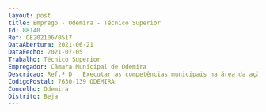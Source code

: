 ```yaml
--- 
layout: post
title: Emprego - Odemira - Técnico Superior
Id: 88140
Ref: OE202106/0517
DataAbertura: 2021-06-21
DataFecho: 2021-07-05
Trabalho: Técnico Superior
Empregador: Câmara Municipal de Odemira
Descricao: Ref.ª D   Executar as competências municipais na área da ação social  Identificar e diagnosticar necessidades e problemas de âmbito social  Elaborar propostas medidas de apoio social dirigidas aos munícipes ou entidades  Propor e colaborar na elaboração de candidaturas a Programas de cariz social  articular com os agentes e instituições sociais a execução de estratégias definidas superiormente (Planos Municipais) ao nível do apoio e incentivo a projetos de parceria que potenciem a função social  Colaborar com as diferentes Divisões do Município através da elaboração de informações socioeconómicas solicitadas pelas mesmas  Avaliar as situações sociais de indivíduos e famílias no âmbito de processos de realojamento e da habitação social  Receber e instruir os processos que derivam da execução de Regulamentos Municipais de apoio social aos munícipes carenciados  Propor a conceção alteração de Regulamentos Municipais  Representar a Autarquia em grupos de trabalho Redes e desenvolver processos de trabalho em parceria no âmbito da ação social  Proceder ao expediente e arquivo da correspondência que derivam do funcionamento das atividades onde se insere, sempre que necessário  Dinamizar e acompanhar o processo de candidaturas ao Programa Sinergias Sociais e ou outros programas e ou medidas municipais  Propor e organizar eventos atividades  ações de âmbito social  Concorrer para a implementação das novas competências autárquicas, no âmbito da Intervenção Social, com início em janeiro de 2022.
CodigoPostal: 7630-139 ODEMIRA
Concelho: Odemira
Distrito: Beja
--- 
```


